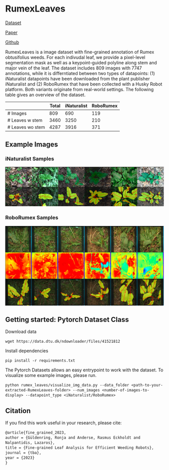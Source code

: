 # RumexLeaves

[Dataset](https://data.dtu.dk/articles/dataset/_strong_RumexLeaves_Dataset_introduced_by_Paper_Fine-grained_Leaf_Analysis_for_Efficient_Weeding_Robots_strong_/23659524)

[Paper](ToDo)

[Github](https://github.com/DTU-PAS/RumexLeaves)


RumexLeaves is a image dataset with fine-grained annotation of Rumex obtusifolius weeds. For each indivudal leaf, we provide a pixel-level segmentation mask as well as a keypoint-guided polyline along stem and major vein of the leaf. The dataset includes 809 images with 7747 annotations, while it is differntiated between two types of datapoints: (1) iNaturalist datapoints have been downloaded from the plant publisher iNaturalist and (2) RoboRumex that have been collected with a Husky Robot platform. Both variants originate from real-world settings. The following table gives an overview of the dataset.


|                | Total | iNaturalist | RoboRumex |
|----------------|-------|-------------|-----------|
| # Images         | 809     | 690           | 119         |
| # Leaves w stem  | 3460     | 3250           | 210         |
| # Leaves wo stem | 4287     | 3916           | 371         |


## Example Images
### iNaturalist Samples
<p float="left">
  <img src="imgs/iNaturalist_samples.png" width="700" />
</p>

### RoboRumex Samples
<p float="left">
  <img src="imgs/RoboRumex_samples.png" width="700" /> 
</p>

## Getting started: Pytorch Dataset Class
Download data
```
wget https://data.dtu.dk/ndownloader/files/41521812
```
Install dependencies
```
pip install -r requirements.txt
```
The Pytorch Datasets allows an easy entrypoint to work with the dataset.
To visualize some example images, please run.
```
python rumex_leaves/visualize_img_data.py --data_folder <path-to-your-extracted-RumexLeaves-folder> --num_images <number-of-images-to-display> --datapoint_type <iNaturalist/RoboRumex>
```

## Citation

If you find this work useful in your research, please cite:
```
@article{fine_grained_2023,
author = {Güldenring, Ronja and Anderse, Rasmus Eckholdt and Nalpantidis, Lazaros},
title = {Fine-grained Leaf Analysis for Efficient Weeding Robots},
journal = {tba},
year = {2023}
}
```